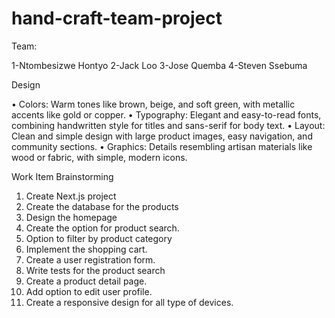 # hand-craft-team-project

Team:

1-Ntombesizwe Hontyo
2-Jack Loo
3-Jose Quemba
4-Steven Ssebuma

Design


•	Colors: Warm tones like brown, beige, and soft green, with metallic accents like gold or copper.
•	Typography: Elegant and easy-to-read fonts, combining handwritten style for titles and sans-serif for body text.
•	Layout: Clean and simple design with large product images, easy navigation, and community sections.
•	Graphics: Details resembling artisan materials like wood or fabric, with simple, modern icons.

Work Item Brainstorming
1.	Create Next.js project
2.	Create the database for the products
3.	Design the homepage
4.	Create the option for product search.
5.	Option to filter by product category
6.	Implement the shopping cart.
7.	Create a user registration form.
8.	Write tests for the product search
9.	Create a product detail page.
10.	Add option to edit user profile.
11.	Create a responsive design for all type of devices.
